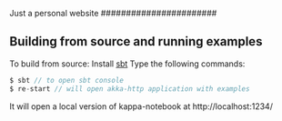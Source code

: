 Just a personal website
#######################

Building from source and running examples
-----------------------------------------

To build from source:
Install [sbt](http://www.scala-sbt.org/)
Type the following commands:
```scala
$ sbt // to open sbt console
$ re-start // will open akka-http application with examples
```          
It will open a local version of kappa-notebook at http://localhost:1234/
